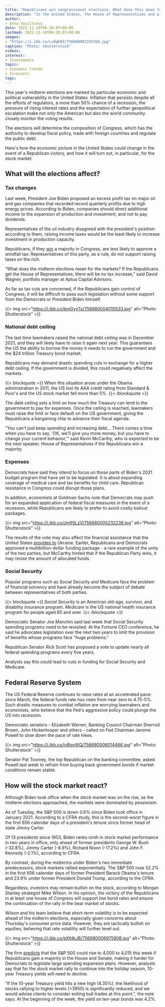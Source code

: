 ```yaml
---
title: "Republicans win congressional elections. What does this mean for the economy"
description: "In the United States, the House of Representatives and a third of the Senate are re-elected. Republicans are likely to win a majority in the lower house and can expect to win in the Senate. We figure out how a change in the balance of political forces will affect the economy and the US stock market."
author: 
- Anna Vasiltsova
date: 2022-11-10T09:20:07+08:00
lastmod: 2022-11-10T09:20:07+08:00
images: 
- "https://i.ibb.co/LvRqK0Z/756680002245350.jpg"
caption: "Photo: Shutterstock"
videos:
interest:
- Investments
topic:
- Economic trends
- Forecasts
tags:
---
```


This year's midterm elections are marked by particular economic and political vulnerability in the United States. Inflation that persists despite all the efforts of regulators, a more than 50% chance of a recession, the pressure of rising interest rates and the expectation of further geopolitical escalation make not only the American but also the world community closely monitor the voting results.

The elections will determine the composition of Congress, which has the authority to develop fiscal policy, trade with foreign countries and regulate the public debt.

Here's how the economic picture in the United States could change in the event of a Republican victory, and how it will turn out, in particular, for the stock market.

**What will the elections affect?**
-----------------------------------

### Tax changes

Last week, President Joe Biden proposed an excess profit tax on major oil and gas companies that recorded record quarterly profits due to high energy prices. According to Biden, companies should direct additional income to the expansion of production and investment, and not to pay dividends.

Representatives of the oil industry disagreed with the president's position: according to them, raising income taxes would be the least likely to increase investment in production capacity.

Republicans, if they [win](https://edition.cnn.com/2022/11/08/investing/premarket-stocks-trading/index.html) a majority in Congress, are less likely to approve a windfall tax: Representatives of this party, as a rule, do not support raising taxes on the rich.

“What does the midterm elections mean for the markets? If the Republicans get the House of Representatives, there will be no tax increase,” said David Wagner, portfolio manager at Aptus Capital Advisors.

As far as tax cuts are concerned, if the Republicans gain control of Congress, it will be difficult to pass such legislation without some support from the Democrats or President Biden himself.

{{< img src="https://i.ibb.co/bmGyyTx/756680004010533.jpg" alt="Photo: Shutterstock" >}}

### National debt ceiling

The last time lawmakers raised the national debt ceiling was in December 2021, and they will likely have to raise it again next year. This guarantees the US the ability to borrow the money it needs to run the government and the $24 trillion Treasury bond market.

Republicans may demand drastic spending cuts in exchange for a higher debt ceiling. If the government is divided, this could negatively affect the markets.

{{< blockquote >}}
When this situation arose under the Obama administration in 2011, the US lost its AAA credit rating from Standard & Poor's and the US stock market fell more than 5%.
{{< /blockquote >}}

The debt ceiling sets a limit on how much the Treasury can lend to the government to pay for expenses. Once the ceiling is reached, lawmakers must raise the limit or face default on the US government, giving the Republicans a bargaining chip to advance their fiscal agenda.

"You can't just keep spending and increasing debt... There comes a time when you have to say, 'OK, we'll give you more money, but you have to change your current behavior,'" said Kevin McCarthy, who is expected to be the next speaker. House of Representatives if the Republicans win a majority.

### Expenses

Democrats have said they intend to focus on those parts of Biden's 2021 budget program that have yet to be legislated. It is about expanding coverage of medical care and tax benefits for child care. Republican resistance in Congress could disrupt those plans.

In addition, economists at Goldman Sachs note that Democrats may push for an expanded application of federal fiscal measures in the event of a recession, while Republicans are likely to prefer to avoid costly bailout packages.

{{< img src="https://i.ibb.co/Jm9SLzV/756680005232238.jpg" alt="Photo: Shutterstock" >}}

The results of the vote may also affect the financial assistance that the United States [provides to](https://www.ft.com/content/8bff8d07-ab26-416b-93ad-cc64f0fccaab) Ukraine. Earlier, Republicans and Democrats approved a multibillion-dollar funding package - a rare example of the unity of the two parties, but McCarthy hinted that if the Republican Party wins, it may revise the amount of allocated funds.

### Social Security

Popular programs such as Social Security and Medicare face the problem of financial solvency and have already become the subject of debate between representatives of both parties.

{{< blockquote >}}
_Social Security_ is an American old-age, survivor, and disability insurance program. _Medicare_ is the US national health insurance program for people aged 65 and over.
{{< /blockquote >}}

Democratic Senator Joe Manchin said last week that Social Security spending programs need to be revisited. At the Fortune CEO conference, he said he advocates legislation over the next two years to limit the provision of benefits whose programs face "huge problems."

Republican Senator Rick Scott has proposed a vote to update nearly all federal spending programs every five years.

Analysts say this could lead to cuts in funding for Social Security and Medicare.

Federal Reserve System
----------------------

The US Federal Reserve continues to raise rates at an accelerated pace: since March, the federal funds rate has risen from near zero to 4.75-5%. Such drastic measures to combat inflation are worrying lawmakers and economists, who believe that the Fed's aggressive policy could plunge the US into recession.

Democratic senators - Elizabeth Warren, Banking Council Chairman Sherrod Brown, John Hickenlooper and others - called on Fed Chairman Jerome Powell to slow down the pace of rate hikes.

{{< img src="https://i.ibb.co/jvBgxWQ/756680006014466.jpg" alt="Photo: Shutterstock" >}}

Senator Pat Toomey, the top Republican on the banking committee, asked Powell last week to refrain from buying back government bonds if market conditions remain stable.

**How will the stock market react?**
------------------------------------

Although Biden took office when the stock market was on the rise, as the midterm elections approached, the markets were dominated by pessimism.

As of Tuesday, the S&P 500 is down 0.6% since Biden took office in January 2021. According to a CFRA study, this is the second-worst figure in the first 656 calendar days of a president's tenure since former head of state Jimmy Carter.

Of 13 presidents since 1953, Biden ranks ninth in stock market performance in two years in office, only ahead of former presidents George W. Bush (-32.8%), Jimmy Carter (-8.9%), Richard Nixon (-17.2%) and John F. Kennedy (-2.1%), according to CFRA.

By contrast, during the midterms under Biden's two immediate predecessors, stock markets rallied exponentially. The S&P 500 rose 52.2% in the first 656 calendar days of former President Barack Obama's tenure and 23.9% under former President Donald Trump, according to the CFRA.

Regardless, investors may remain bullish on the stock, according to Morgan Stanley strategist Mike Wilson. In his opinion, the victory of the Republicans in at least one house of Congress will support low bond rates and ensure the continuation of the rally in the bear market of stocks.

Wilson and his team believe that short-term volatility is to be expected ahead of the midterm elections, especially given concerns about Thursday's consumer price data. However, they are tactically bullish on equities, believing that rate volatility will further level out.

{{< img src="https://i.ibb.co/pXfdkJB/756680006975908.jpg" alt="Photo: Shutterstock" >}}

The firm [predicts](https://markets.businessinsider.com/news/stocks/stock-market-outlook-midterms-sp500-morgan-stanley-treasurys-rally-yields-2022-11) that the S&P 500 could rise to 4,000 to 4,015 this week if Republicans gain a majority in the House and Senate, making it harder for Democrats to legislate large spending expansion plans. However, analysts say that for the stock market rally to continue into the holiday season, 10-year Treasury yields will need to decline.

“If the 10-year Treasury yield hits a new high (4.35%), the likelihood of stocks rallying to higher levels (>3950) is significantly reduced, and we would advise clients to consider exiting bull trades at this point.”, the note says. At the beginning of the week, the yield on ten-year bonds was 4.2%.